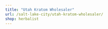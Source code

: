 ```yaml
---
title: "Utah Kratom Wholesaler"
url: /salt-lake-city/utah-kratom-wholesaler/
shop: herbalist
---
```

